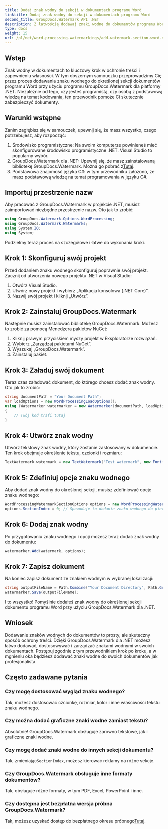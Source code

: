 ```yaml
---
title: Dodaj znak wodny do sekcji w dokumentach programu Word
linktitle: Dodaj znak wodny do sekcji w dokumentach programu Word
second_title: GroupDocs.Watermark API .NET
description: Z łatwością dodawaj znaki wodne do dokumentów programu Word za pomocą programu GroupDocs.Watermark dla platformy .NET. Chroń swoje treści, korzystając z tego prostego przewodnika.
type: docs
weight: 15
url: /pl/net/word-processing-watermarkings/add-watermark-section-word-docs/
---
```

## Wstęp
Znak wodny w dokumentach to kluczowy krok w ochronie treści i zapewnieniu własności. W tym obszernym samouczku przeprowadzimy Cię przez proces dodawania znaku wodnego do określonej sekcji dokumentów programu Word przy użyciu programu GroupDocs.Watermark dla platformy .NET. Niezależnie od tego, czy jesteś programistą, czy osobą z podstawową wiedzą na temat kodowania, ten przewodnik pomoże Ci skutecznie zabezpieczyć dokumenty.
## Warunki wstępne
Zanim zagłębisz się w samouczek, upewnij się, że masz wszystko, czego potrzebujesz, aby rozpocząć:
1. Środowisko programistyczne: Na swoim komputerze powinieneś mieć skonfigurowane środowisko programistyczne .NET. Visual Studio to popularny wybór.
2.  GroupDocs.Watermark dla .NET: Upewnij się, że masz zainstalowaną bibliotekę GroupDocs.Watermark. Można go pobrać z[Tutaj](https://releases.groupdocs.com/Watermark/net/).
3. Podstawowa znajomość języka C#: w tym przewodniku założono, że masz podstawową wiedzę na temat programowania w języku C#.
## Importuj przestrzenie nazw
Aby pracować z GroupDocs.Watermark w projekcie .NET, musisz zaimportować niezbędne przestrzenie nazw. Oto jak to zrobić:
```csharp
using GroupDocs.Watermark.Options.WordProcessing;
using GroupDocs.Watermark.Watermarks;
using System.IO;
using System;
```
Podzielmy teraz proces na szczegółowe i łatwe do wykonania kroki.
## Krok 1: Skonfiguruj swój projekt
Przed dodaniem znaku wodnego skonfiguruj poprawnie swój projekt. Zacznij od utworzenia nowego projektu .NET w Visual Studio:
1. Otwórz Visual Studio.
2. Utwórz nowy projekt i wybierz „Aplikacja konsolowa (.NET Core)”.
3. Nazwij swój projekt i kliknij „Utwórz”.
## Krok 2: Zainstaluj GroupDocs.Watermark
Następnie musisz zainstalować bibliotekę GroupDocs.Watermark. Możesz to zrobić za pomocą Menedżera pakietów NuGet:
1. Kliknij prawym przyciskiem myszy projekt w Eksploratorze rozwiązań.
2. Wybierz „Zarządzaj pakietami NuGet”.
3. Wyszukaj „GroupDocs.Watermark”.
4. Zainstaluj pakiet.
## Krok 3: Załaduj swój dokument
Teraz czas załadować dokument, do którego chcesz dodać znak wodny. Oto jak to zrobić:
```csharp
string documentPath = "Your Document Path";
var loadOptions = new WordProcessingLoadOptions();
using (Watermarker watermarker = new Watermarker(documentPath, loadOptions))
{
    // Twój kod trafi tutaj
}
```
## Krok 4: Utwórz znak wodny
Utwórz tekstowy znak wodny, który zostanie zastosowany w dokumencie. Ten krok obejmuje określenie tekstu, czcionki i rozmiaru:
```csharp
TextWatermark watermark = new TextWatermark("Test watermark", new Font("Arial", 19));
```
## Krok 5: Zdefiniuj opcje znaku wodnego
Aby dodać znak wodny do określonej sekcji, musisz zdefiniować opcje znaku wodnego:
```csharp
WordProcessingWatermarkSectionOptions options = new WordProcessingWatermarkSectionOptions();
options.SectionIndex = 0; // Spowoduje to dodanie znaku wodnego do pierwszej sekcji
```
## Krok 6: Dodaj znak wodny
Po przygotowaniu znaku wodnego i opcji możesz teraz dodać znak wodny do dokumentu:
```csharp
watermarker.Add(watermark, options);
```
## Krok 7: Zapisz dokument
Na koniec zapisz dokument ze znakiem wodnym w wybranej lokalizacji:
```csharp
string outputFileName = Path.Combine("Your Document Directory", Path.GetFileName(documentPath));
watermarker.Save(outputFileName);
```
I to wszystko! Pomyślnie dodałeś znak wodny do określonej sekcji dokumentu programu Word przy użyciu GroupDocs.Watermark dla .NET.
## Wniosek
Dodawanie znaków wodnych do dokumentów to prosty, ale skuteczny sposób ochrony treści. Dzięki GroupDocs.Watermark dla .NET możesz łatwo dodawać, dostosowywać i zarządzać znakami wodnymi w swoich dokumentach. Postępuj zgodnie z tym przewodnikiem krok po kroku, a w mgnieniu oka będziesz dodawać znaki wodne do swoich dokumentów jak profesjonalista.
## Często zadawane pytania
### Czy mogę dostosować wygląd znaku wodnego?
Tak, możesz dostosować czcionkę, rozmiar, kolor i inne właściwości tekstu znaku wodnego.
### Czy można dodać graficzne znaki wodne zamiast tekstu?
Absolutnie! GroupDocs.Watermark obsługuje zarówno tekstowe, jak i graficzne znaki wodne.
### Czy mogę dodać znaki wodne do innych sekcji dokumentu?
 Tak, zmieniając`SectionIndex`, możesz kierować reklamy na różne sekcje.
### Czy GroupDocs.Watermark obsługuje inne formaty dokumentów?
Tak, obsługuje różne formaty, w tym PDF, Excel, PowerPoint i inne.
### Czy dostępna jest bezpłatna wersja próbna GroupDocs.Watermark?
 Tak, możesz uzyskać dostęp do bezpłatnego okresu próbnego[Tutaj](https://releases.groupdocs.com/).